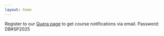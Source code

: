 ```yaml
---
layout: home
---
```

Register to our [Quera page](https://quera.org/course/add_to_course/course/20815/) to get course notifications via email. Password: DB#SP2025
